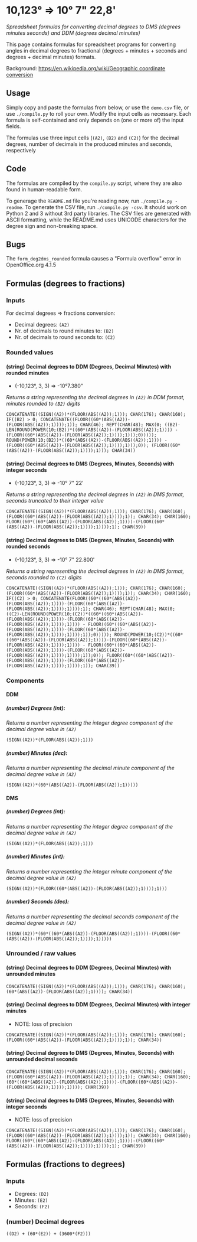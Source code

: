 # 10,123&deg; => 10&deg; 7" 22,8'

_Spreadsheet formulas for converting decimal degrees to DMS (degrees minutes seconds) and DDM 
(degrees decimal minutes)_

This page contains formulas for spreadsheet programs for converting angles in decimal degrees to
 fractional (degrees + minutes + seconds and degrees + decimal minutes) formats. 

Background: [https://en.wikipedia.org/wiki/Geographic coordinate conversion](https://en.wikipedia.org/wiki/Geographic_coordinate_conversion)

## Usage

Simply copy and paste the formulas from below, or use the `demo.csv` file, or use `./compile.py` 
to roll your own. Modify the input cells as necessary. Each formula is self-contained and only
depends on (one or more of) the input fields.

The formulas use three input cells (`(A2)`, `(B2)` and  `(C2)`) 
for the decimal degrees, number of decimals in the  produced minutes and seconds, respectively

## Code

The formulas are compiled by the `compile.py` script, where they are also found in human-readable 
form. 

To generage the  `README.md` file you're reading now, run `./compile.py -readme`. To generate 
the CSV file, run `./compile.py -csv`. It should work on Python 2 and 3 without 3rd party libraries.
The CSV files are generated with ASCII formatting, while the README.md uses UNICODE characters 
for the degree sign and non-breaking space. 

## Bugs
The `form_deg2dms_rounded` formula causes a "Formula overflow" error in OpenOffice.org 4.1.5

## Formulas (degrees to fractions)
### Inputs

For decimal degrees => fractions conversion:

- Decimal degrees: `(A2)`
- Nr. of decimals to round minutes to: `(B2)`
- Nr. of decimals to round seconds to: `(C2)`

### Rounded values

#### (string) Decimal degrees to DDM (Degrees, Decimal Minutes) with rounded minutes
- (-10,123&deg;, 3, 3) => -10&deg;7.380"

_Returns a string representing the decimal degrees in `(A2)` in DDM format, minutes rounded to `(B2)` digits_

`CONCATENATE((SIGN((A2))*(FLOOR(ABS((A2));1))); CHAR(176); CHAR(160); IF((B2) > 0; CONCATENATE((FLOOR((60*(ABS((A2))-(FLOOR(ABS((A2));1))));1)); CHAR(46); REPT(CHAR(48); MAX(0; ((B2)-LEN(ROUND(POWER(10;(B2))*((60*(ABS((A2))-(FLOOR(ABS((A2));1)))) - (FLOOR((60*(ABS((A2))-(FLOOR(ABS((A2));1))));1)));0))))); ROUND(POWER(10;(B2))*((60*(ABS((A2))-(FLOOR(ABS((A2));1)))) - (FLOOR((60*(ABS((A2))-(FLOOR(ABS((A2));1))));1)));0)); (FLOOR((60*(ABS((A2))-(FLOOR(ABS((A2));1))));1))); CHAR(34))`


#### (string) Decimal degrees to DMS (Degrees, Minutes, Seconds) with integer seconds
- (-10,123&deg;, 3, 3) => -10&deg; 7" 22'

_Returns a string representing the decimal degrees in `(A2)` in DMS format, seconds truncated to their integer value_

`CONCATENATE((SIGN((A2))*(FLOOR(ABS((A2));1))); CHAR(176); CHAR(160); (FLOOR((60*(ABS((A2))-(FLOOR(ABS((A2));1))));1)); CHAR(34); CHAR(160); FLOOR((60*((60*(ABS((A2))-(FLOOR(ABS((A2));1))))-(FLOOR((60*(ABS((A2))-(FLOOR(ABS((A2));1))));1))));1); CHAR(39))`

#### (string) Decimal degrees to DMS (Degrees, Minutes, Seconds) with rounded seconds
- (-10,123&deg;, 3, 3) => -10&deg; 7" 22.800'

_Returns a string representing the decimal degrees in `(A2)` in DMS format, seconds rounded to `(C2)` digits_

`CONCATENATE((SIGN((A2))*(FLOOR(ABS((A2));1))); CHAR(176); CHAR(160); (FLOOR((60*(ABS((A2))-(FLOOR(ABS((A2));1))));1)); CHAR(34); CHAR(160); IF((C2) > 0; CONCATENATE(FLOOR((60*((60*(ABS((A2))-(FLOOR(ABS((A2));1))))-(FLOOR((60*(ABS((A2))-(FLOOR(ABS((A2));1))));1))));1); CHAR(46); REPT(CHAR(48); MAX(0; ((C2)-LEN(ROUND(POWER(10;(C2))*((60*((60*(ABS((A2))-(FLOOR(ABS((A2));1))))-(FLOOR((60*(ABS((A2))-(FLOOR(ABS((A2));1))));1)))) - FLOOR((60*((60*(ABS((A2))-(FLOOR(ABS((A2));1))))-(FLOOR((60*(ABS((A2))-(FLOOR(ABS((A2));1))));1))));1));0))))); ROUND(POWER(10;(C2))*((60*((60*(ABS((A2))-(FLOOR(ABS((A2));1))))-(FLOOR((60*(ABS((A2))-(FLOOR(ABS((A2));1))));1)))) - FLOOR((60*((60*(ABS((A2))-(FLOOR(ABS((A2));1))))-(FLOOR((60*(ABS((A2))-(FLOOR(ABS((A2));1))));1))));1));0)); FLOOR((60*((60*(ABS((A2))-(FLOOR(ABS((A2));1))))-(FLOOR((60*(ABS((A2))-(FLOOR(ABS((A2));1))));1))));1)); CHAR(39))`

### Components
#### DDM
##### (number) Degrees (int):

_Returns a number representing the integer degree component of the decimal degree value in `(A2)`_

`(SIGN((A2))*(FLOOR(ABS((A2));1)))`

##### (number) Minutes (dec):

_Returns a number representing the decimal minute component of the decimal degree value in `(A2)`_

`(SIGN((A2))*(60*(ABS((A2))-(FLOOR(ABS((A2));1)))))`

#### DMS 
##### (number) Degrees (int):

_Returns a number representing the integer degree component of the decimal degree value in `(A2)`_

`(SIGN((A2))*(FLOOR(ABS((A2));1)))`

##### (number) Minutes (int):

_Returns a number representing the integer minute component of the decimal degree value in `(A2)`_

`(SIGN((A2))*(FLOOR((60*(ABS((A2))-(FLOOR(ABS((A2));1))));1)))`

##### (number) Seconds (dec):

_Returns a number representing the decimal seconds component of the decimal degree value in `(A2)`_

`(SIGN((A2))*(60*((60*(ABS((A2))-(FLOOR(ABS((A2));1))))-(FLOOR((60*(ABS((A2))-(FLOOR(ABS((A2));1))));1)))))`

### Unrounded / raw values

#### (string) Decimal degrees to DDM (Degrees, Decimal Minutes) with unrounded minutes
`CONCATENATE((SIGN((A2))*(FLOOR(ABS((A2));1))); CHAR(176); CHAR(160); (60*(ABS((A2))-(FLOOR(ABS((A2));1)))); CHAR(34))`

#### (string) Decimal degrees to DDM (Degrees, Decimal Minutes) with integer minutes 

- NOTE: loss of precision

`CONCATENATE((SIGN((A2))*(FLOOR(ABS((A2));1))); CHAR(176); CHAR(160); (FLOOR((60*(ABS((A2))-(FLOOR(ABS((A2));1))));1)); CHAR(34))`

#### (string) Decimal degrees to DMS (Degrees, Minutes, Seconds) with unrounded decimal seconds
`CONCATENATE((SIGN((A2))*(FLOOR(ABS((A2));1))); CHAR(176); CHAR(160); (FLOOR((60*(ABS((A2))-(FLOOR(ABS((A2));1))));1)); CHAR(34); CHAR(160); (60*((60*(ABS((A2))-(FLOOR(ABS((A2));1))))-(FLOOR((60*(ABS((A2))-(FLOOR(ABS((A2));1))));1)))); CHAR(39))`

#### (string) Decimal degrees to DMS (Degrees, Minutes, Seconds) with integer seconds 

- NOTE: loss of precision

`CONCATENATE((SIGN((A2))*(FLOOR(ABS((A2));1))); CHAR(176); CHAR(160); (FLOOR((60*(ABS((A2))-(FLOOR(ABS((A2));1))));1)); CHAR(34); CHAR(160); FLOOR((60*((60*(ABS((A2))-(FLOOR(ABS((A2));1))))-(FLOOR((60*(ABS((A2))-(FLOOR(ABS((A2));1))));1))));1); CHAR(39))`

## Formulas (fractions to degrees)
### Inputs

- Degrees: `(D2)`
- Minutes: `(E2)`
- Seconds: `(F2)`


### (number) Decimal degrees
`((D2) + (60*(E2)) + (3600*(F2)))`


